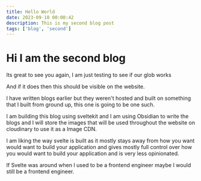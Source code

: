 ```yaml
---
title: Hello World
date: 2023-09-18 00:00:42
description: This is my second blog post
tags: ['blog', 'second']
---
```


# Hi I am the second blog

Its great to see you again, I am just testing to see if our glob works

And if it does then this should be visible on the website.

I have written blogs earlier but they weren't hosted and built on something
that I built from ground up, this one is going to be one such.

I am building this blog using sveltekit and I am using Obsidian to write the
blogs and I will store the images that will be used throughout the website on
cloudinary to use it as a Image CDN.

I am liking the way svelte is built as it mostly stays away from how you want
would want to build your application and gives mostly full control over how
you would want to build your application and is very less opinionated.

If Svelte was around when I used to be a frontend engineer maybe I would still
be a frontend engineer.

